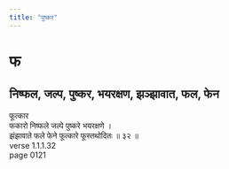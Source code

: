 ```yaml
---
title: "पुष्कर"
---
```


# फ
## निष्फल, जल्प, पुष्कर, भयरक्षण, झञ्झावात, फल, फेन
फूत्कार<BR>फकारो निष्फले जल्पे पुष्करे भयरक्षणे ।<BR>झंझावाते फले फेने फूत्कारे फूस्तथोदितः ॥ ३२ ॥<BR>verse 1.1.1.32<BR>page 0121

